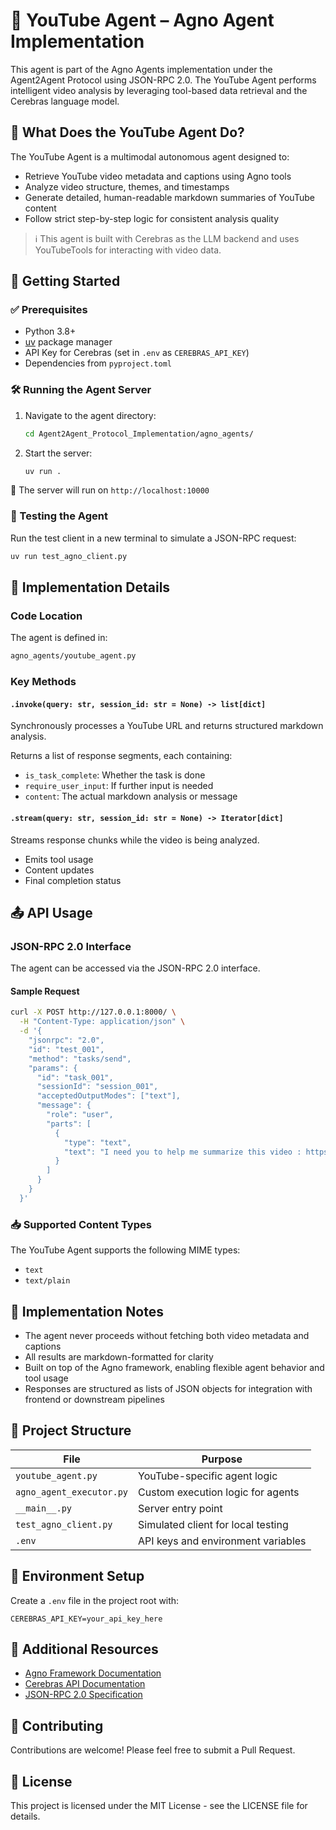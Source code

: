 # 🧠 YouTube Agent – Agno Agent Implementation

This agent is part of the Agno Agents implementation under the Agent2Agent Protocol using JSON-RPC 2.0. The YouTube Agent performs intelligent video analysis by leveraging tool-based data retrieval and the Cerebras language model.

## 🎯 What Does the YouTube Agent Do?

The YouTube Agent is a multimodal autonomous agent designed to:
- Retrieve YouTube video metadata and captions using Agno tools
- Analyze video structure, themes, and timestamps
- Generate detailed, human-readable markdown summaries of YouTube content
- Follow strict step-by-step logic for consistent analysis quality

> ℹ️ This agent is built with Cerebras as the LLM backend and uses YouTubeTools for interacting with video data.

## 🚀 Getting Started

### ✅ Prerequisites
- Python 3.8+
- [uv](https://github.com/astral-sh/uv) package manager
- API Key for Cerebras (set in `.env` as `CEREBRAS_API_KEY`)
- Dependencies from `pyproject.toml`

### 🛠️ Running the Agent Server

1. Navigate to the agent directory:
   ```bash
   cd Agent2Agent_Protocol_Implementation/agno_agents/
   ```

2. Start the server:
   ```bash
   uv run .
   ```

📡 The server will run on `http://localhost:10000`

### 🧪 Testing the Agent

Run the test client in a new terminal to simulate a JSON-RPC request:
```bash
uv run test_agno_client.py
```

## 🔧 Implementation Details

### Code Location
The agent is defined in:
```bash
agno_agents/youtube_agent.py
```

### Key Methods

#### `.invoke(query: str, session_id: str = None) -> list[dict]`
Synchronously processes a YouTube URL and returns structured markdown analysis.

Returns a list of response segments, each containing:
- `is_task_complete`: Whether the task is done
- `require_user_input`: If further input is needed
- `content`: The actual markdown analysis or message

#### `.stream(query: str, session_id: str = None) -> Iterator[dict]`
Streams response chunks while the video is being analyzed.
- Emits tool usage
- Content updates
- Final completion status

## 📤 API Usage

### JSON-RPC 2.0 Interface

The agent can be accessed via the JSON-RPC 2.0 interface.

#### Sample Request
```bash
curl -X POST http://127.0.0.1:8000/ \
  -H "Content-Type: application/json" \
  -d '{
    "jsonrpc": "2.0",
    "id": "test_001",
    "method": "tasks/send",
    "params": {
      "id": "task_001",
      "sessionId": "session_001",
      "acceptedOutputModes": ["text"],
      "message": {
        "role": "user",
        "parts": [
          {
            "type": "text",
            "text": "I need you to help me summarize this video : https://youtu.be/oWZbcq_figk?si=NWTivR8jm9xQJSrJ"
          }
        ]
      }
    }
  }'
```

### 📥 Supported Content Types
The YouTube Agent supports the following MIME types:
- `text`
- `text/plain`

## 🧠 Implementation Notes

- The agent never proceeds without fetching both video metadata and captions
- All results are markdown-formatted for clarity
- Built on top of the Agno framework, enabling flexible agent behavior and tool usage
- Responses are structured as lists of JSON objects for integration with frontend or downstream pipelines

## 📁 Project Structure

| File | Purpose |
|------|---------|
| `youtube_agent.py` | YouTube-specific agent logic |
| `agno_agent_executor.py` | Custom execution logic for agents |
| `__main__.py` | Server entry point |
| `test_agno_client.py` | Simulated client for local testing |
| `.env` | API keys and environment variables |

## 🔐 Environment Setup

Create a `.env` file in the project root with:
```env
CEREBRAS_API_KEY=your_api_key_here
```

## 📝 Additional Resources

- [Agno Framework Documentation](https://github.com/agno-ai/agno)
- [Cerebras API Documentation](https://docs.cerebras.net)
- [JSON-RPC 2.0 Specification](https://www.jsonrpc.org/specification)

## 🤝 Contributing

Contributions are welcome! Please feel free to submit a Pull Request.

## 📄 License

This project is licensed under the MIT License - see the LICENSE file for details.
